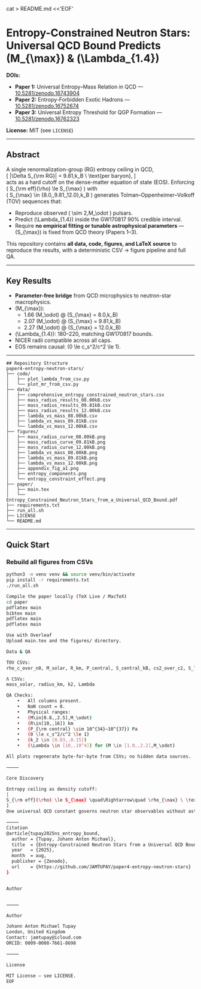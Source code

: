 cat > README.md <<'EOF'
# Entropy-Constrained Neutron Stars: Universal QCD Bound Predicts \(M_{\max}\) & \(\Lambda_{1.4}\)

**DOIs:**  
- **Paper 1:** Universal Entropy–Mass Relation in QCD — [10.5281/zenodo.16743904](https://doi.org/10.5281/zenodo.16743904)  
- **Paper 2:** Entropy-Forbidden Exotic Hadrons — [10.5281/zenodo.16752674](https://doi.org/10.5281/zenodo.16752674)  
- **Paper 3:** Universal Entropy Threshold for QGP Formation — [10.5281/zenodo.16762323](https://doi.org/10.5281/zenodo.16762323)  

**License:** MIT (see `LICENSE`)

---

## Abstract

A single renormalization-group (RG) entropy ceiling in QCD,  
\[
|\Delta S_{\rm RG}| = 9.81\,k_B \ \text{per baryon},
\]  
acts as a hard cutoff on the dense-matter equation of state (EOS). Enforcing  
\( S_{\rm eff}(\rho) \le S_{\max} \) with  
\( S_{\max} \in \{8.0,\,9.81,\,12.0\}\,k_B \) generates Tolman–Oppenheimer–Volkoff (TOV) sequences that:  

- Reproduce observed \( \sim 2\,M_\odot \) pulsars.  
- Predict \(\Lambda_{1.4}\) inside the GW170817 90% credible interval.  
- Require **no empirical fitting or tunable astrophysical parameters** — \(S_{\max}\) is fixed from QCD theory (Papers 1–3).  

This repository contains **all data, code, figures, and LaTeX source** to reproduce the results, with a deterministic CSV → figure pipeline and full QA.

---

## Key Results

- **Parameter-free bridge** from QCD microphysics to neutron-star macrophysics.  
- \(M_{\max}\):  
  - 1.66 \(M_\odot\) @ \(S_{\max} = 8.0\,k_B\)  
  - 2.07 \(M_\odot\) @ \(S_{\max} = 9.81\,k_B\)  
  - 2.27 \(M_\odot\) @ \(S_{\max} = 12.0\,k_B\)  
- \(\Lambda_{1.4}\): 180–220, matching GW170817 bounds.  
- NICER radii compatible across all caps.  
- EOS remains causal: \(0 \le c_s^2/c^2 \le 1\).

---
```
## Repository Structure
paper4-entropy-neutron-stars/
├── code/
│   ├── plot_lambda_from_csv.py
│   └── plot_mr_from_csv.py
├── data/
│   ├── comprehensive_entropy_constrained_neutron_stars.csv
│   ├── mass_radius_results_08.00kB.csv
│   ├── mass_radius_results_09.81kB.csv
│   ├── mass_radius_results_12.00kB.csv
│   ├── lambda_vs_mass_08.00kB.csv
│   ├── lambda_vs_mass_09.81kB.csv
│   └── lambda_vs_mass_12.00kB.csv
├── figures/
│   ├── mass_radius_curve_08.00kB.png
│   ├── mass_radius_curve_09.81kB.png
│   ├── mass_radius_curve_12.00kB.png
│   ├── lambda_vs_mass_08.00kB.png
│   ├── lambda_vs_mass_09.81kB.png
│   ├── lambda_vs_mass_12.00kB.png
│   ├── appendix_fig_a1.png
│   ├── entropy_components.png
│   └── entropy_constraint_effect.png
├── paper/
│   ├── main.tex
│   └── Entropy_Constrained_Neutron_Stars_from_a_Universal_QCD_Bound.pdf
├── requirements.txt
├── run_all.sh
├── LICENSE
└── README.md

```
---

## Quick Start

### Rebuild all figures from CSVs
```bash
python3 -m venv venv && source venv/bin/activate
pip install -r requirements.txt
./run_all.sh

Compile the paper locally (TeX Live / MacTeX)
cd paper
pdflatex main
bibtex main
pdflatex main
pdflatex main

Use with Overleaf
Upload main.tex and the figures/ directory.

Data & QA

TOV CSVs:
rho_c_over_n0, M_solar, R_km, P_central, S_central_kB, cs2_over_c2, S_limit

Λ CSVs:
mass_solar, radius_km, k2, Lambda

QA Checks:
	•	All columns present.
	•	NaN count = 0.
	•	Physical ranges:
	•	(M\in[0.8,,2.5],M_\odot)
	•	(R\in[10,,16]) km
	•	(P_{\rm central} \sim 10^{34}–10^{37}) Pa
	•	(0 \le c_s^2/c^2 \le 1)
	•	(k_2 \in [0.03,,0.15])
	•	(\Lambda \in [10,,10^4]) for (M \in [1.0,,2.2],M_\odot)

All plots regenerate byte-for-byte from CSVs; no hidden data sources.

⸻

Core Discovery

Entropy ceiling as density cutoff:
[
S_{\rm eff}(\rho) \le S_{\max} \quad\Rightarrow\quad \rho_{\max} \ \text{fixes} \ M_{\max}, \ \Lambda_{1.4}.
]
One universal QCD constant governs neutron star observables without astrophysical tuning.

⸻
Citation
@article{tupay2025ns_entropy_bound,
  author = {Tupay, Johann Anton Michael},
  title  = {Entropy-Constrained Neutron Stars from a Universal QCD Bound},
  year   = {2025},
  month  = aug,
  publisher = {Zenodo},
  url    = {https://github.com/JAMTUPAY/paper4-entropy-neutron-stars}
}


Author


⸻

Author

Johann Anton Michael Tupay
London, United Kingdom
Contact: jamtupay@icloud.com
ORCID: 0009-0008-7661-8698

⸻

License

MIT License — see LICENSE.
EOF


